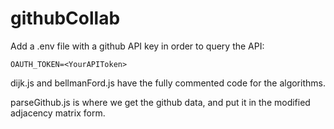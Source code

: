 # githubCollab
Add a .env file with a github API key in order to query the API:
```
OAUTH_TOKEN=<YourAPIToken>
```
dijk.js and bellmanFord.js have the fully commented code for the algorithms. 

parseGithub.js is where we get the github data, and put it in the modified adjacency matrix form. 
